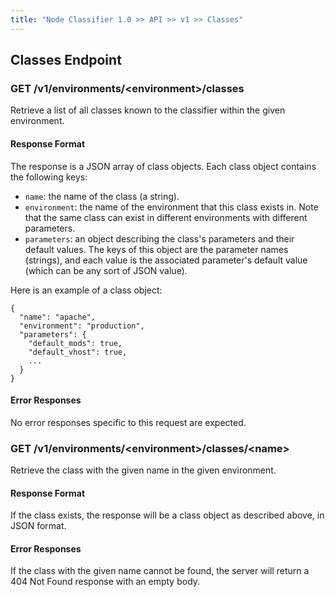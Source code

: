 ```yaml
---
title: "Node Classifier 1.0 >> API >> v1 >> Classes"
---
```


## Classes Endpoint

### GET /v1/environments/\<environment\>/classes

Retrieve a list of all classes known to the classifier within the given
environment.

#### Response Format

The response is a JSON array of class objects.
Each class object contains the following keys:

* `name`: the name of the class (a string).
* `environment`: the name of the environment that this class exists in.
                 Note that the same class can exist in different environments with different parameters.
* `parameters`: an object describing the class's parameters and their default values.
                The keys of this object are the parameter names (strings), and each value is the associated parameter's default value (which can be any sort of JSON value).

Here is an example of a class object:

    {
      "name": "apache",
      "environment": "production",
      "parameters": {
        "default_mods": true,
        "default_vhost": true,
        ...
      }
    }

#### Error Responses

No error responses specific to this request are expected.

### GET /v1/environments/\<environment\>/classes/\<name\>

Retrieve the class with the given name in the given environment.

#### Response Format

If the class exists, the response will be a class object as described above, in JSON format.

#### Error Responses

If the class with the given name cannot be found, the server will return a 404 Not Found response with an empty body.
